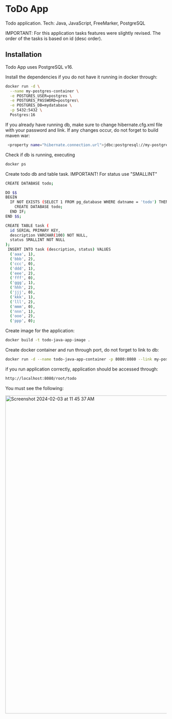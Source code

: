 # ToDo App

Todo application. 
Tech: Java, JavaScript, FreeMarker, PostgreSQL

IMPORTANT: For this application tasks features were slightly revised. The order of the tasks is based on id (desc order).

## Installation

Todo App uses PostgreSQL v16. 

Install the dependencies if you do not have it running in docker through:

```sh
docker run -d \
  --name my-postgres-container \
  -e POSTGRES_USER=postgres \
  -e POSTGRES_PASSWORD=postgres\
  -e POSTGRES_DB=mydatabase \
  -p 5432:5432 \
  Postgres:16
```
If you already have running  db, make sure to change hibernate.cfg.xml file with your password and link. If any changes occur, do not forget to build maven war:

```sh
 <property name="hibernate.connection.url">jdbc:postgresql://my-postgres-container:5432/todo</property>
 ```
 
Check if db is running, executing

```sh
docker ps
```

Create todo db and table task. 
IMPORTANT! For status use "SMALLINT"

```sh
CREATE DATABASE todo;

DO $$ 
BEGIN 
  IF NOT EXISTS (SELECT 1 FROM pg_database WHERE datname = 'todo') THEN 
    CREATE DATABASE todo; 
  END IF; 
END $$;

CREATE TABLE task (
  id SERIAL PRIMARY KEY,
  description VARCHAR(100) NOT NULL,
  status SMALLINT NOT NULL
);
 INSERT INTO task (description, status) VALUES 
  ('aaa', 1), 
  ('bbb', 2), 
  ('ccc', 0), 
  ('ddd', 1), 
  ('eee', 2), 
  ('fff', 0), 
  ('ggg', 1), 
  ('hhh', 2), 
  ('jjj', 0), 
  ('kkk', 1), 
  ('lll', 2), 
  ('mmm', 0), 
  ('nnn', 1), 
  ('ooo', 2), 
  ('ppp', 0);
```
Create image for the application:

```sh
docker build -t todo-java-app-image .
```
Create docker container and run through port, do not forget to link to db:
```sh
docker run -d --name todo-java-app-container -p 8080:8080 --link my-postgres-container:db todo-java-app-image
```

if you run application correctly, application should be accessed through:
```sh
http://localhost:8080/root/todo
```
You must see the following:

<img width="993" alt="Screenshot 2024-02-03 at 11 45 37 AM" src="https://github.com/nestserka/todo-java/assets/78704791/b41ec88f-23a1-4131-a693-950e2e520829">

